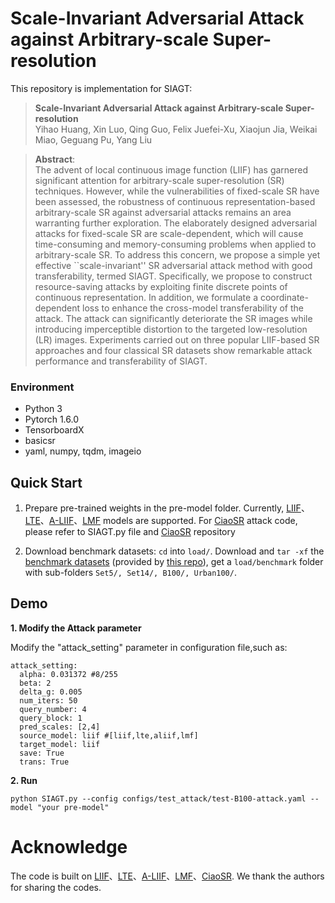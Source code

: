 # Scale-Invariant Adversarial Attack against Arbitrary-scale Super-resolution

This repository is implementation for SIAGT:

> **Scale-Invariant Adversarial Attack against Arbitrary-scale Super-resolution**<br>
> Yihao Huang, Xin Luo, Qing Guo, Felix Juefei-Xu, Xiaojun Jia, Weikai Miao, Geguang Pu, Yang Liu <br>

>**Abstract**: <br>
> The advent of local continuous image function (LIIF) has garnered significant attention for arbitrary-scale super-resolution (SR) techniques. However, while the vulnerabilities of fixed-scale SR have been assessed, the robustness of continuous representation-based arbitrary-scale SR against adversarial attacks remains an area warranting further exploration. The elaborately designed adversarial attacks for fixed-scale SR are scale-dependent, which will cause time-consuming and memory-consuming problems when applied to arbitrary-scale SR. To address this concern, we propose a simple yet effective ``scale-invariant'' SR adversarial attack method with good transferability, termed SIAGT. Specifically, we propose to construct resource-saving attacks by exploiting finite discrete points of continuous representation. In addition, we formulate a coordinate-dependent loss to enhance the cross-model transferability of the attack. The attack can significantly deteriorate the SR images while introducing imperceptible distortion to the targeted low-resolution (LR) images. Experiments carried out on three popular LIIF-based SR approaches and four classical SR datasets show remarkable attack performance and transferability of SIAGT.


### Environment
- Python 3
- Pytorch 1.6.0
- TensorboardX
- basicsr
- yaml, numpy, tqdm, imageio

## Quick Start

1. Prepare pre-trained weights in the pre-model folder. Currently,  [LIIF](https://github.com/yinboc/liif)、[LTE](https://github.com/jaewon-lee-b/lte)、[A-LIIF](https://github.com/LeeHW-THU/A-LIIF)、[LMF](https://github.com/HeZongyao/LMF) models are supported. For [CiaoSR](https://github.com/caojiezhang/CiaoSR) attack code, please refer to SIAGT.py file and [CiaoSR](https://github.com/caojiezhang/CiaoSR) repository

2. Download benchmark datasets: `cd` into `load/`. Download and `tar -xf` the [benchmark datasets](https://cv.snu.ac.kr/research/EDSR/benchmark.tar) (provided by [this repo](https://github.com/thstkdgus35/EDSR-PyTorch)), get a `load/benchmark` folder with sub-folders `Set5/, Set14/, B100/, Urban100/`.

## Demo

**1. Modify the Attack parameter**

Modify the "attack_setting" parameter in configuration file,such as:

```
attack_setting:
  alpha: 0.031372 #8/255
  beta: 2
  delta_g: 0.005
  num_iters: 50
  query_number: 4
  query_block: 1
  pred_scales: [2,4]
  source_model: liif #[liif,lte,aliif,lmf]
  target_model: liif
  save: True
  trans: True
```

**2. Run**

```
python SIAGT.py --config configs/test_attack/test-B100-attack.yaml --model "your pre-model"
```

# Acknowledge
The code is built on [LIIF](https://github.com/yinboc/liif)、[LTE](https://github.com/jaewon-lee-b/lte)、[A-LIIF](https://github.com/LeeHW-THU/A-LIIF)、[LMF](https://github.com/HeZongyao/LMF)、[CiaoSR](https://github.com/caojiezhang/CiaoSR). We thank the authors for sharing the codes.



  
